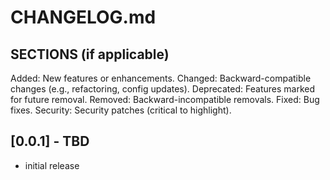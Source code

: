 # CHANGELOG.md

## SECTIONS (if applicable)
Added: New features or enhancements.
Changed: Backward-compatible changes (e.g., refactoring, config updates).
Deprecated: Features marked for future removal.
Removed: Backward-incompatible removals.
Fixed: Bug fixes.
Security: Security patches (critical to highlight). 

## [0.0.1] - TBD
- initial release
